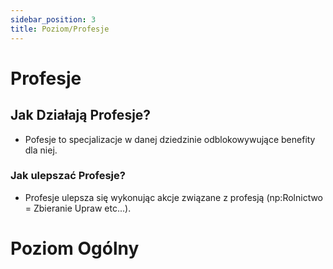 ```yaml
---
sidebar_position: 3
title: Poziom/Profesje
---
```

# Profesje
## Jak Działają Profesje?
- Pofesje to specjalizacje w danej dziedzinie odblokowywujące benefity dla niej.
### Jak ulepszać Profesje?
- Profesje ulepsza się wykonując akcje związane z profesją (np:Rolnictwo = Zbieranie Upraw etc...).
# Poziom Ogólny

